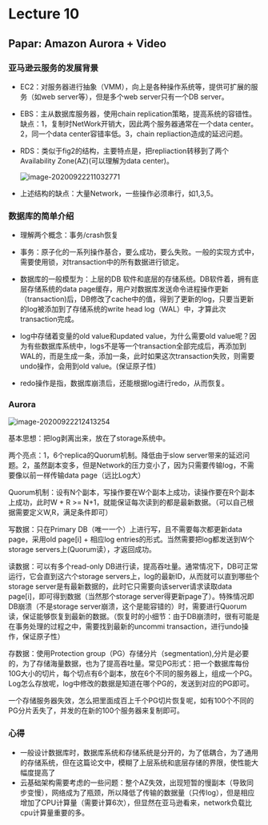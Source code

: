 # Lecture 10

## Papar: Amazon Aurora + Video

### 亚马逊云服务的发展背景

* EC2：对服务器进行抽象（VMM），向上是各种操作系统等，提供可扩展的服务（如web server等），但是多个web server只有一个DB server。

* EBS：主从数据库服务器，使用chain replication策略，提高系统的容错性。缺点：1，复制时NetWork开销大，因此两个服务器通常在一个data center。2，同一个data center容错率低。3，chain repliaction造成的延迟问题。

* RDS：类似于fig2的结构，主要特点是，把repliaction转移到了两个Availability Zone(AZ)(可以理解为data center)。

  ![image-20200922211032771](Lecture10-11.assets/image-20200922211032771.png)

* 上述结构的缺点：大量Network，一些操作必须串行，如1,3,5。

### 数据库的简单介绍

* 理解两个概念：事务/crash恢复
* 事务：原子化的一系列操作基合，要么成功，要么失败。一般的实现方式中，需要使用锁，对transaction中的所有数据进行锁定。

* 数据库的一般模型为：上层的DB 软件和底层的存储系统。DB软件着，拥有底层存储系统的data page缓存，用户对数据库发送命令进程操作更新（transaction)后，DB修改了cache中的值，得到了更新的log，只要当更新的log被添加到了存储系统的write head log（WAL）中，才算此次transaction完成。
* log中存储着变量的old value和updated value，为什么需要old value呢？因为有些数据库系统中，logs不是等一个transaction全部完成后，再添加到WAL的，而是生成一条，添加一条，此时如果这次transaction失败，则需要undo操作，会用到old value。(保证原子性)
* redo操作是指，数据库崩溃后，还能根据log进行redo，从而恢复。

### Aurora

![image-20200922212413254](Lecture10-11.assets/image-20200922212413254.png)

基本思想：把log剥离出来，放在了storage系统中。

两个亮点：1，6个replica的Quorum机制。降低由于slow server带来的延迟问题。2，虽然副本变多，但是Network的压力变小了，因为只需要传输log，不需要像以前一样传输data page（远比Log大）

Quorum机制：设有N个副本，写操作要在W个副本上成功，读操作要在R个副本上成功，此时W + R >= N+1，就能保证每次读到的都是最新数据。（可以自己根据需要定义W,R，满足条件即可）

写数据：只在Primary DB（唯一一个）上进行写，且不需要每次都更新data page，采用old page[i] + 相应log entries的形式。当然需要把log都发送到W个storage servers上(Quorum读），才返回成功。

读数据：可以有多个read-only DB进行读，提高吞吐量。通常情况下，DB可正常运行，它会直到这六个storage servers上，log的最新ID，从而就可以直到哪些个storage server是有最新数据的，此时它只需要向该server请求读取data page[i]，即可得到数据（当然那个storage server得更新page了）。特殊情况即DB崩溃（不是storage server崩溃，这个是能容错的）时，需要进行Quorum读，保证能够恢复到最新的数据。（恢复时的小细节：由于DB崩溃时，很有可能是在事务处理的过程之中，需要找到最新的uncommi transaction，进行undo操作，保证原子性）

存数据：使用Protection group（PG）存储分片（segmentation),分片是必要的，为了存储海量数据，也为了提高吞吐量。常见PG形式：把一个数据库每份10G大小的切片，每个切点有6个副本，放在6个不同的服务器上，组成一个PG。Log怎么存放呢，log中修改的数据是知道在哪个PG的，发送到对应的PG即可。

一个存储服务器失效，怎么把里面成百上千个PG切片恢复呢，如有100个不同的PG分片丢失了，并发的在新的100个服务器来复制即可。

### 心得

* 一般设计数据库时，数据库系统和存储系统是分开的，为了低耦合，为了通用的存储系统，但在这篇论文中，模糊了上层系统和底层存储的界限，使性能大幅度提高了
* 云基础架构需要考虑的一些问题：整个AZ失效，出现短暂的慢副本（导致同步变慢），网络成为了瓶颈，所以降低了传输的数据量（只传log），但是相应增加了CPU计算量（需要计算6次），但显然在亚马逊看来，network负载比cpu计算量重要的多。



